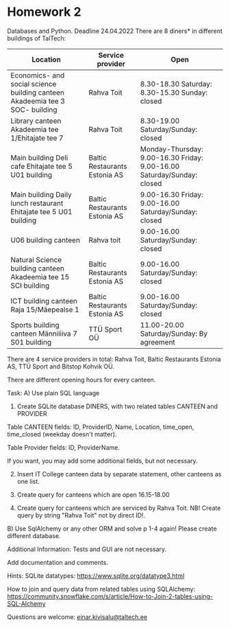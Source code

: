 # Homework 2

Databases and Python. Deadline 24.04.2022
There are 8 diners* in different buildings of TalTech:

| Location                                                                     | Service provider              | Open                                                                   |
|------------------------------------------------------------------------------|-------------------------------|------------------------------------------------------------------------|
| Economics- and social science building canteen Akadeemia tee 3 SOC- building | Rahva Toit                    | 8.30-18.30 Saturday: 8.30-15.30 Sunday: closed                         |
| Library canteen Akadeemia tee 1/Ehitajate tee 7                              |  Rahva Toit                   | 8.30-19.00 Saturday/Sunday: closed                                     |
| Main building Deli cafe Ehitajate tee 5 U01 building                         | Baltic Restaurants Estonia AS | Monday-Thursday: 9.00-16.30 Friday: 9.00-16.00 Saturday/Sunday: closed |
| Main building Daily lunch restaurant Ehitajate tee 5 U01 building            | Baltic Restaurants Estonia AS | 9.00-16.30 Friday: 9.00-16.00 Saturday/Sunday: closed                  |
| U06 building canteen                                                         | Rahva toit                    | 9.00-16.00 Saturday/Sunday: closed                                     |
| Natural Science building canteen Akadeemia tee 15 SCI building               | Baltic Restaurants Estonia AS | 9.00-16.00 Saturday/Sunday: closed                                     |
| ICT building canteen Raja 15/Mäepealse 1                                     | Baltic Restaurants Estonia AS | 9.00-16.00 Saturday/Sunday: closed                                     |
| Sports building canteen Männiliiva 7 S01 building                            | TTÜ Sport OÜ                  | 11.00-20.00 Saturday/Sunday: By agreement                              |


There are 4 service providers in total: Rahva Toit, Baltic Restaurants Estonia AS, TTÜ Sport and Bitstop Kohvik OÜ.

There are different opening hours for every canteen.

Task:
A) Use plain SQL language

1) Create SQLite database DINERS, with two related tables CANTEEN and PROVIDER

Table CANTEEN fields: ID, ProviderID, Name, Location,  time_open, time_closed (weekday doesn't matter).

Table Provider fields: ID, ProviderName.

If you want, you may add some additional fields, but not necessary.

2) Insert IT College canteen data by separate statement, other canteens as one list.

3) Create query for canteens which are open 16.15-18.00

4) Create query for canteens which are serviced by Rahva Toit. NB! Create query by string "Rahva Toit" not by direct ID!.

B) Use SqlAlchemy or any other ORM and solve p 1-4 again! Please create different database.



Additional Information:
Tests and GUI are not necessary.

Add documentation and comments.

Hints: SQLite datatypes: https://www.sqlite.org/datatype3.html

How to join and query data from related tables using SQLAlchemy: https://community.snowflake.com/s/article/How-to-Join-2-tables-using-SQL-Alchemy

Questions are welcome: einar.kivisalu@taltech.ee

